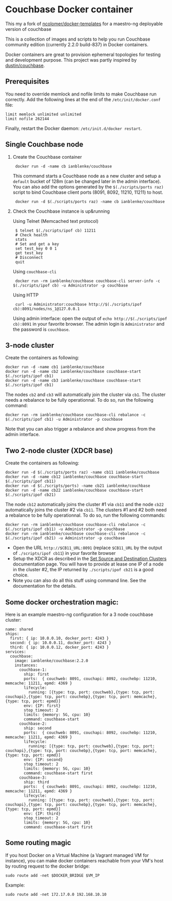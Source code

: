 # Couchbase Docker container

This my a fork of [ncolomer/docker-templates](https://github.com/ncolomer/docker-templates) for a maestro-ng deployable version of couchbase

This is a collection of images and scripts to help you run Couchbase community edition (currently 2.2.0 build-837) in Docker containers.

Docker containers are great to provision ephemeral topologies for testing and development purpose.
This project was partly inspired by [dustin/couchbase](https://gist.github.com/dustin/6605182).

## Prerequisites

You need to override memlock and nofile limits to make Couchbase run correctly. 
Add the following lines at the end of the `/etc/init/docker.conf` file:

	limit memlock unlimited unlimited
	limit nofile 262144

Finally, restart the Docker daemon: `/etc/init.d/docker restart`.

## Single Couchbase node

1. Create the Couchbase container

		docker run -d -name cb ianblenke/couchbase

	This command starts a Couchbase node as a new cluster and setup a `default` bucket of 128m (can be changed later in the admin interface).
	You can also add the options generated by the `$(./scripts/ports raz)` script to bind Couchbase client ports (8091, 8092, 11210, 11211) to host.

		docker run -d $(./scripts/ports raz) -name cb ianblenke/couchbase

2. Check the Couchbase instance is up&running

	Using Telnet (Memcached text protocol)

		$ telnet $(./scripts/ipof cb) 11211
		# Check health
		stats
		# Set and get a key
		set test_key 0 0 1
		get test_key
		# Disconnect
		quit

	Using `couchbase-cli`

		docker run -rm ianblenke/couchbase couchbase-cli server-info -c $(./scripts/ipof cb) -u Administrator -p couchbase

	Using HTTP

		curl -u Administrator:couchbase http://$(./scripts/ipof cb):8091/nodes/ns_1@127.0.0.1

	Using admin interface: open the output of `echo http://$(./scripts/ipof cb):8091` in your favorite browser. 
	The admin login is `Administrator` and the password is `couchbase`.

## 3-node cluster

Create the containers as following:

	docker run -d -name cb1 ianblenke/couchbase
	docker run -d -name cb2 ianblenke/couchbase couchbase-start $(./scripts/ipof cb1)
	docker run -d -name cb3 ianblenke/couchbase couchbase-start $(./scripts/ipof cb1)

The nodes `cb2` and `cb3` will automatically join the cluster via `cb1`. The cluster needs a rebalance to be fully operationnal. To do so, run the following command:

	docker run -rm ianblenke/couchbase couchbase-cli rebalance -c $(./scripts/ipof cb1) -u Administrator -p couchbase

Note that you can also trigger a rebalance and show progress from the admin interface.

## Two 2-node cluster (XDCR base)

Create the containers as following:

	docker run -d $(./scripts/ports raz) -name cb11 ianblenke/couchbase
	docker run -d -name cb12 ianblenke/couchbase couchbase-start $(./scripts/ipof cb11)
	docker run -d $(./scripts/ports) -name cb21 ianblenke/couchbase
	docker run -d -name cb22 ianblenke/couchbase couchbase-start $(./scripts/ipof cb21)

The node `cb12` automatically joins the cluster #1 via `cb11` and the node `cb22` automatically joins the cluster #2 via `cb11`. The clusters #1 and #2 both need a rebalance to be fully operationnal. To do so, run the following commands:

	docker run -rm ianblenke/couchbase couchbase-cli rebalance -c $(./scripts/ipof cb11) -u Administrator -p couchbase
	docker run -rm ianblenke/couchbase couchbase-cli rebalance -c $(./scripts/ipof cb21) -u Administrator -p couchbase

* Open the URL `http://$CB11_URL:8091` (replace `$CB11_URL` by the output of `./scripts/ipof cb11`) in your favorite browser
* Setup the XDCR as described in the [Set Source and Destination Clusters](http://docs.couchbase.com/couchbase-manual-2.2/#set-source-and-destination-clusters) documentation page. You will have to provide at lease one IP of a node in the cluster #2, the IP returned by `./scripts/ipof cb21` is a good choice.
* Note you can also do all this stuff using command line. See the documentation for the details.

## Some docker orchestration magic:

Here is an example maestro-ng configuration for a 3 node couchbase cluster:

```
name: shared
ships:
  first: { ip: 10.0.0.10, docker_port: 4243 }
  second: { ip: 10.0.0.11, docker_port: 4243 }
  third: { ip: 10.0.0.12, docker_port: 4243 }
services:
  couchbase:
    image: ianblenke/couchbase:2.2.0
    instances:
      couchbase-1:
        ship: first
        ports:  { couchweb: 8091, couchapi: 8092, couchebp: 11210, memcache: 11211, epmd: 4369 }
        lifecycle:
          running: [{type: tcp, port: couchweb},{type: tcp, port: couchapi},{type: tcp, port: couchebp},{type: tcp, port: memcache},{type: tcp, port: epmd}]
        env: {IP: first}
        stop_timeout: 2
        limits: {memory: 5G, cpu: 10}
        command: couchbase-start
      couchbase-2:
        ship: second
        ports:  { couchweb: 8091, couchapi: 8092, couchebp: 11210, memcache: 11211, epmd: 4369 }
        lifecycle:
          running: [{type: tcp, port: couchweb},{type: tcp, port: couchapi},{type: tcp, port: couchebp},{type: tcp, port: memcache},{type: tcp, port: epmd}]
        env: {IP: second}
        stop_timeout: 2
        limits: {memory: 5G, cpu: 10}
        command: couchbase-start first
      couchbase-3:
        ship: third
        ports:  { couchweb: 8091, couchapi: 8092, couchebp: 11210, memcache: 11211, epmd: 4369 }
        lifecycle:
          running: [{type: tcp, port: couchweb},{type: tcp, port: couchapi},{type: tcp, port: couchebp},{type: tcp, port: memcache},{type: tcp, port: epmd}]
        env: {IP: third}
        stop_timeout: 2
        limits: {memory: 5G, cpu: 10}
        command: couchbase-start first
```

## Some routing magic

If you host Docker on a Virtual Machine (a Vagrant managed VM for instance), you can make docker containers reachable from your VM's host by routing request to the docker bridge:

	sudo route add -net $DOCKER_BRIDGE $VM_IP

Example:

	sudo route add -net 172.17.0.0 192.168.10.10

